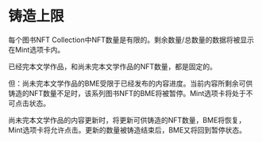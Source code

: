 # 铸造上限

每个图书NFT Collection中NFT数量是有限的。剩余数量/总数量的数据将被显示在Mint选项卡内。

已经完本文学作品，和尚未完本文学作品的NFT数量，都是固定的。

但：尚未完本文学作品的BME受限于已经发布的内容进度。当前内容所剩余可供铸造的NFT数量不足时，该系列图书NFT的BME将被暂停。Mint选项卡将处于不可点击状态。

尚未完本文学作品的内容更新时，将更新可供铸造的NFT数量，BME将恢复，Mint选项卡将允许点击。更新的数量被铸造结束后，BME又将回到暂停状态。

